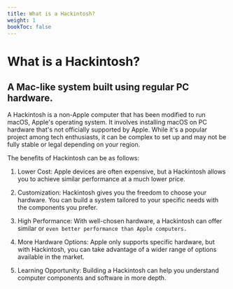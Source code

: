 ```yaml
---
title: What is a Hackintosh?
weight: 1
bookToc: false
---
```


# What is a Hackintosh?

## A Mac-like system built using regular PC hardware.

A Hackintosh is a non-Apple computer that has been modified to run macOS, Apple's operating system. It involves installing macOS on PC hardware that's not officially supported by Apple. While it's a popular project among tech enthusiasts, it can be complex to set up and may not be fully stable or legal depending on your region.

The benefits of Hackintosh can be as follows:

1. Lower Cost: Apple devices are often expensive, but a Hackintosh allows you to achieve similar performance at a much lower price.

2. Customization: Hackintosh gives you the freedom to choose your hardware. You can build a system tailored to your specific needs with the components you prefer.

3. High Performance: With well-chosen hardware, a Hackintosh can offer similar or `even better performance than Apple computers.`

4. More Hardware Options: Apple only supports specific hardware, but with Hackintosh, you can take advantage of a wider range of options available in the market.

5. Learning Opportunity: Building a Hackintosh can help you understand computer components and software in more depth.
